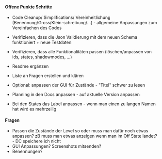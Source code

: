 #### Offene Punkte Schritte

 + Code Cleanup/ Simplifications/ Vereinheitlichung (Benennung/Gross/Klein-schreibung/...) - allgemeine Anpassungen zum Vereinfachen des Codes

 + Verifizieren, dass die Json Validierung mit dem neuen Schema funktioniert + neue Testdaten
 + Verifizieren, dass alle Funktionalitäten passen (löschen/anpassen von ids, states, shadowmodes, ...)
 + Readme ergänzen
 + Liste an Fragen erstellen und klären
 + Optional: anpassen der GUI für Zustände - "Titel" schwer zu lesen
 + Planning in den Docs anpassen - auf aktuelle Version anpassen
 + Bei den States das Label anpassen - wenn man einen zu langen Namen hat wird es mehrzeilig 
 

#### Fragen
 + Passen die Zustände der Level so oder muss man dafür noch etwas anpassen? zB muss man etwas anzeigen wenn man im Off State landet? - DC speichere ich nicht
 + GUI Anpassungen? Screenshots mitsenden?
 + Benennungen?
